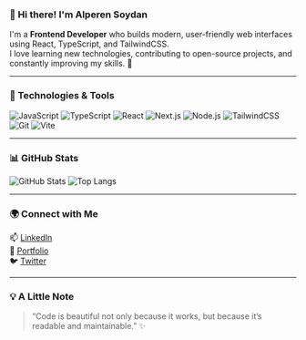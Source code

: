 ### 👋 Hi there! I'm Alperen Soydan

I'm a **Frontend Developer** who builds modern, user-friendly web interfaces using React, TypeScript, and TailwindCSS.  
I love learning new technologies, contributing to open-source projects, and constantly improving my skills. 🚀

---

### 🧰 Technologies & Tools

![JavaScript](https://img.shields.io/badge/Code-JavaScript-yellow?style=flat-square)
![TypeScript](https://img.shields.io/badge/Code-TypeScript-3178C6?style=flat-square)
![React](https://img.shields.io/badge/Framework-React-61DAFB?style=flat-square)
![Next.js](https://img.shields.io/badge/Framework-Next.js-black?style=flat-square)
![Node.js](https://img.shields.io/badge/Backend-Node.js-339933?style=flat-square)
![TailwindCSS](https://img.shields.io/badge/CSS-TailwindCSS-38B2AC?style=flat-square)
![Git](https://img.shields.io/badge/Tool-Git-F05032?style=flat-square)
![Vite](https://img.shields.io/badge/Build-Vite-646CFF?style=flat-square)

---

### 📊 GitHub Stats

![GitHub Stats](https://github-readme-stats.vercel.app/api?username=soydan7419&show_icons=true&theme=tokyonight)
![Top Langs](https://github-readme-stats.vercel.app/api/top-langs/?username=soydan7419&layout=compact&theme=tokyonight)

---

### 🌍 Connect with Me

📫 [LinkedIn](https://linkedin.com/in/soydan7419)  
💼 [Portfolio](https://soydan7419.dev)  
🐦 [Twitter](https://twitter.com/soydan7419)

---

### 💡 A Little Note
> “Code is beautiful not only because it works, but because it’s readable and maintainable.” ✨
